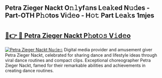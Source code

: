 ## Petra Zieger Nackt O𝚗𝚕yf𝚊ns L𝚎a𝚔ed N𝚞𝚍es - Part-OTH P𝚑𝚘tos Vi𝚍𝚎o - H𝚘𝚝 Part L𝚎a𝚔s 1mjes

# <h2><a href="http://kf41w8l.oniu.top/?m=Petra+Zieger+Nackt">🔗👉 🔴 Petra Zieger Nackt P𝚑ot𝚘𝚜 V𝚒d𝚎o</a></h2>

[![Petra Zieger Nackt Nu𝚍e𝚜](https://i.imgur.com/0qMVB7G.gif)](http://kf41w8l.oniu.top/?m=Petra+Zieger+Nackt)
Digital media provider and amusement giver Petra Zieger Nackt, celebrated for sharing dance and lifestyle ideas through viral dance routines and compact clips. Exceptional choreographer Petra Zieger Nackt, famed for their remarkable abilities and achievements in creating dance routines.  
